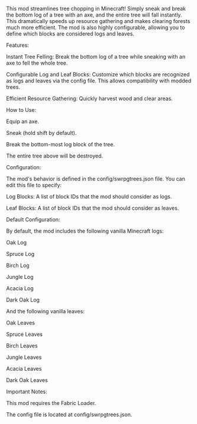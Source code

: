 This mod streamlines tree chopping in Minecraft! Simply sneak and break the bottom log of a tree with an axe, and the entire tree will fall instantly. This dramatically speeds up resource gathering and makes clearing forests much more efficient. The mod is also highly configurable, allowing you to define which blocks are considered logs and leaves.

Features:

Instant Tree Felling: Break the bottom log of a tree while sneaking with an axe to fell the whole tree.   

Configurable Log and Leaf Blocks: Customize which blocks are recognized as logs and leaves via the config file. This allows compatibility with modded trees.   

Efficient Resource Gathering: Quickly harvest wood and clear areas.

How to Use:

Equip an axe.

Sneak (hold shift by default).

Break the bottom-most log block of the tree.

The entire tree above will be destroyed.   

Configuration:

The mod's behavior is defined in the config/swrpgtrees.json file. You can edit this file to specify:

Log Blocks: A list of block IDs that the mod should consider as logs.   

Leaf Blocks: A list of block IDs that the mod should consider as leaves.   

Default Configuration:

By default, the mod includes the following vanilla Minecraft logs:

Oak Log

Spruce Log

Birch Log

Jungle Log

Acacia Log

Dark Oak Log    

And the following vanilla leaves:

Oak Leaves

Spruce Leaves

Birch Leaves

Jungle Leaves

Acacia Leaves

Dark Oak Leaves    

Important Notes:

This mod requires the Fabric Loader.

The config file is located at config/swrpgtrees.json.   

